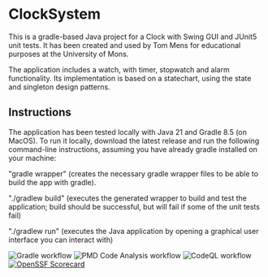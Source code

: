 # ClockSystem

This is a gradle-based Java project for a Clock with Swing GUI and JUnit5 unit tests. It has been created and used by Tom Mens for educational purposes at the University of Mons.

The application includes a watch, with timer, stopwatch and alarm functionality.
Its implementation is based on a statechart, using the state and singleton design patterns.


## Instructions

The application has been tested locally with Java 21 and Gradle 8.5 (on MacOS). To run it locally, download the latest release and run the following command-line instructions, assuming you have already gradle installed on your machine:

"gradle wrapper" (creates the necessary gradle wrapper files to be able to build the app with gradle).

"./gradlew build" (executes the generated wrapper to build and test the application; build should be successful, but will fail if some of the unit tests fail)

"./gradlew run" (executes the Java application by opening a graphical user interface you can interact with)

![Gradle workflow](https://github.com/SamuelSVG/ClockSystem/actions/workflows/gradle.yml/badge.svg)
![PMD Code Analysis workflow](https://github.com/SamuelSVG/ClockSystem/actions/workflows/pmd.yml/badge.svg)
![CodeQL workflow](https://github.com/SamuelSVG/ClockSystem/actions/workflows/codeql.yml/badge.svg)
[![OpenSSF Scorecard](https://api.securityscorecards.dev/projects/github.com/SamuelSVG/ClockSystem/badge)](https://securityscorecards.dev/viewer/?uri=github.com/SamuelSVG/ClockSystem)
